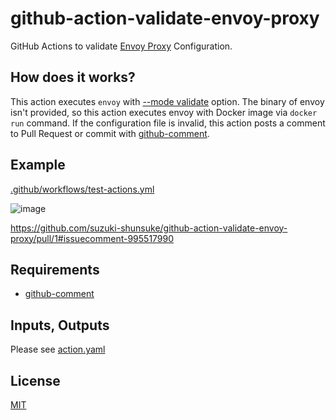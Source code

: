 # github-action-validate-envoy-proxy

GitHub Actions to validate [Envoy Proxy](https://www.envoyproxy.io/) Configuration.

## How does it works?

This action executes `envoy` with [--mode validate](https://www.envoyproxy.io/docs/envoy/latest/operations/cli#cmdoption-mode) option.
The binary of envoy isn't provided, so this action executes envoy with Docker image via `docker run` command.
If the configuration file is invalid, this action posts a comment to Pull Request or commit with [github-comment](https://github.com/suzuki-shunsuke/github-comment).

## Example

[.github/workflows/test-actions.yml](.github/workflows/test-actions.yml)

![image](https://user-images.githubusercontent.com/13323303/146328887-a92e122f-d9ed-4485-a364-0720bf8d4fff.png)

https://github.com/suzuki-shunsuke/github-action-validate-envoy-proxy/pull/1#issuecomment-995517990

## Requirements

* [github-comment](https://github.com/suzuki-shunsuke/github-comment)

## Inputs, Outputs

Please see [action.yaml](action.yaml)

## License

[MIT](LICENSE)
